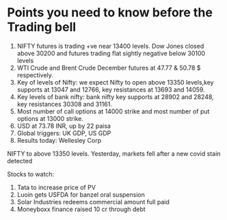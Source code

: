 # Points you need to know before the Trading bell
1. NIFTY futures is trading +ve near 13400 levels. Dow Jones closed above 30200 and futures trading flat sightly negative below 30100 levels
2. WTI Crude and Brent Crude December futures at 47.77 & 50.78 $ respectively. 
3. Key of levels of Nifty: we expect Nifty to open above 13350 levels,key supports at 13047 and 12766, key resistances  at 13693 and 14059.
4. Key levels of bank nifty: bank nifty key supports at 28902 and 28248, key resistances 30308 and 31161.
5. Most number of call options at 14000 strike and most number of put options at 13000 strike.
6. USD at 73.78 INR, up by 22 paisa
7. Global triggers: UK GDP, US GDP
8. Results today: Wellesley Corp

NIFTY to above 13350 levels. Yesterday, markets fell after a new covid stain detected 

Stocks to watch:
1. Tata to increase price of PV
2. Luoin gets USFDA for banzel oral suspension
3. Solar Industries redeems commercial amount full paid
4. Moneyboxx finance raised 10 cr through debt
